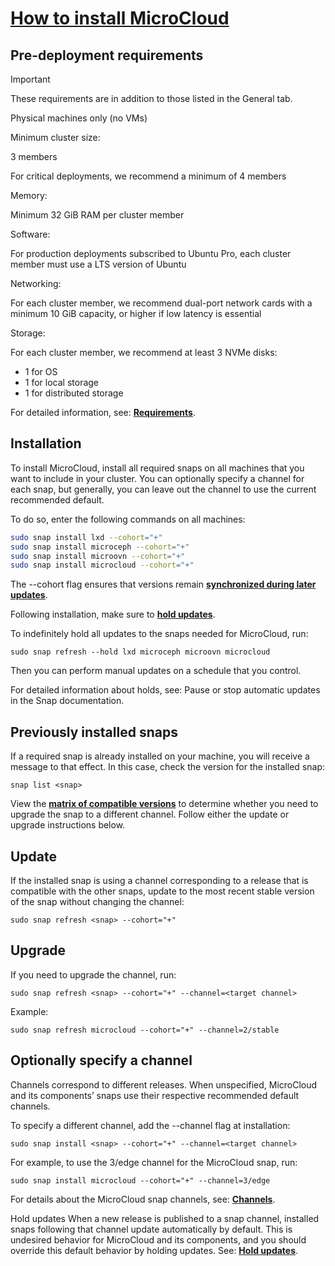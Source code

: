 # **[How to install MicroCloud](<https://documentation.ubuntu.com/microcloud/latest/microcloud/how-to/install/#howto-install>)**

## Pre-deployment requirements

Important

These requirements are in addition to those listed in the General tab.

Physical machines only (no VMs)

Minimum cluster size:

3 members

For critical deployments, we recommend a minimum of 4 members

Memory:

Minimum 32 GiB RAM per cluster member

Software:

For production deployments subscribed to Ubuntu Pro, each cluster member must use a LTS version of Ubuntu

Networking:

For each cluster member, we recommend dual-port network cards with a minimum 10 GiB capacity, or higher if low latency is essential

Storage:

For each cluster member, we recommend at least 3 NVMe disks:

- 1 for OS
- 1 for local storage
- 1 for distributed storage

For detailed information, see: **[Requirements](https://documentation.ubuntu.com/microcloud/latest/microcloud/reference/requirements/#reference-requirements)**.

## Installation

To install MicroCloud, install all required snaps on all machines that you want to include in your cluster. You can optionally specify a channel for each snap, but generally, you can leave out the channel to use the current recommended default.

To do so, enter the following commands on all machines:

```bash
sudo snap install lxd --cohort="+"
sudo snap install microceph --cohort="+"
sudo snap install microovn --cohort="+"
sudo snap install microcloud --cohort="+"
```

The --cohort flag ensures that versions remain **[synchronized during later updates](https://documentation.ubuntu.com/microcloud/latest/microcloud/how-to/update_upgrade/#howto-update-sync)**.

Following installation, make sure to **[hold updates](https://documentation.ubuntu.com/microcloud/latest/microcloud/how-to/update_upgrade/#howto-update-hold)**.

To indefinitely hold all updates to the snaps needed for MicroCloud, run:

`sudo snap refresh --hold lxd microceph microovn microcloud`

Then you can perform manual updates on a schedule that you control.

For detailed information about holds, see: Pause or stop automatic updates in the Snap documentation.

## Previously installed snaps

If a required snap is already installed on your machine, you will receive a message to that effect. In this case, check the version for the installed snap:

`snap list <snap>`

View the **[matrix of compatible versions](https://documentation.ubuntu.com/microcloud/latest/microcloud/reference/releases-snaps/#ref-releases-matrix)** to determine whether you need to upgrade the snap to a different channel. Follow either the update or upgrade instructions below.

## Update

If the installed snap is using a channel corresponding to a release that is compatible with the other snaps, update to the most recent stable version of the snap without changing the channel:

`sudo snap refresh <snap> --cohort="+"`

## Upgrade

If you need to upgrade the channel, run:

`sudo snap refresh <snap> --cohort="+" --channel=<target channel>`

Example:

`sudo snap refresh microcloud --cohort="+" --channel=2/stable`

## Optionally specify a channel

Channels correspond to different releases. When unspecified, MicroCloud and its components’ snaps use their respective recommended default channels.

To specify a different channel, add the --channel flag at installation:

`sudo snap install <snap> --cohort="+" --channel=<target channel>`

For example, to use the 3/edge channel for the MicroCloud snap, run:

`sudo snap install microcloud --cohort="+" --channel=3/edge`

For details about the MicroCloud snap channels, see: **[Channels](https://documentation.ubuntu.com/microcloud/latest/microcloud/reference/releases-snaps/#ref-snaps-microcloud-channels)**.

Hold updates
When a new release is published to a snap channel, installed snaps following that channel update automatically by default. This is undesired behavior for MicroCloud and its components, and you should override this default behavior by holding updates. See: **[Hold updates](https://documentation.ubuntu.com/microcloud/latest/microcloud/how-to/update_upgrade/#howto-update-hold)**.
